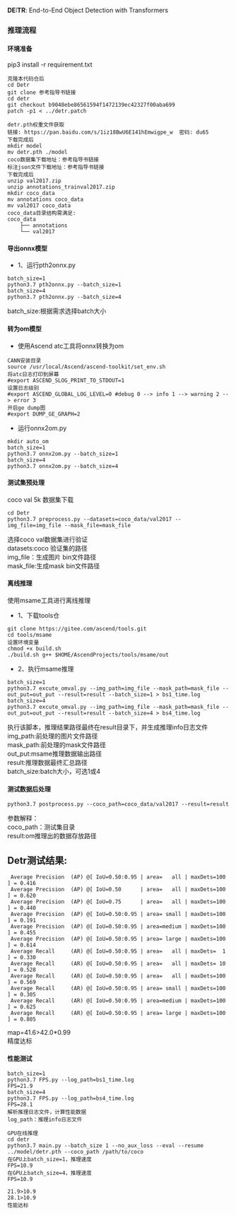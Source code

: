 **DE⫶TR**: End-to-End Object Detection with Transformers 

### 推理流程
#### 环境准备
pip3 install -r requirement.txt
```
克隆本代码仓后
cd Detr
git clone 参考指导书链接
cd detr
git checkout b9048ebe86561594f1472139ec42327f00aba699
patch -p1 < ../detr.patch

detr.pth权重文件获取
链接: https://pan.baidu.com/s/1iz18BwU6E141hEmwigpe_w  密码: du65
下载完成后
mkdir model
mv detr.pth ./model
coco数据集下载地址：参考指导书链接
标注json文件下载地址：参考指导书链接
下载完成后
unzip val2017.zip
unzip annotations_trainval2017.zip
mkdir coco_data
mv annotations coco_data
mv val2017 coco_data
coco_data目录结构需满足:
coco_data
    ├── annotations
    └── val2017
```

#### 导出onnx模型
* 1、运行pth2onnx.py
```
batch_size=1
python3.7 pth2onnx.py --batch_size=1 
batch_size=4
python3.7 pth2onnx.py --batch_size=4 
```
batch_size:根据需求选择batch大小

#### 转为om模型
* 使用Ascend atc工具将onnx转换为om
```
CANN安装目录
source /usr/local/Ascend/ascend-toolkit/set_env.sh
将atc日志打印到屏幕
#export ASCEND_SLOG_PRINT_TO_STDOUT=1
设置日志级别
#export ASCEND_GLOBAL_LOG_LEVEL=0 #debug 0 --> info 1 --> warning 2 --> error 3
开启ge dump图
#export DUMP_GE_GRAPH=2
```
* 运行onnx2om.py

```
mkdir auto_om
batch_size=1
python3.7 onnx2om.py --batch_size=1 
batch_size=4
python3.7 onnx2om.py --batch_size=4 
```
#### 测试集预处理
coco val 5k 数据集下载
```
cd Detr
python3.7 preprocess.py --datasets=coco_data/val2017 --img_file=img_file --mask_file=mask_file
```
选择coco val数据集进行验证  
datasets:coco 验证集的路径   
img_file：生成图片 bin文件路径  
mask_file:生成mask bin文件路径

#### 离线推理

使用msame工具进行离线推理
* 1、下载tools仓
```
git clone https://gitee.com/ascend/tools.git
cd tools/msame
设置环境变量
chmod +x build.sh
./build.sh g++ $HOME/AscendProjects/tools/msame/out
```
* 2、执行msame推理
```
batch_size=1
python3.7 excute_omval.py --img_path=img_file --mask_path=mask_file --out_put=out_put --result=result --batch_size=1 > bs1_time.log
batch_size=4
python3.7 excute_omval.py --img_path=img_file --mask_path=mask_file --out_put=out_put --result=result --batch_size=4 > bs4_time.log 
```
执行该脚本，推理结果路径最终在result目录下，并生成推理info日志文件
img_path:前处理的图片文件路径  
mask_path:前处理的mask文件路径  
out_put:msame推理数据输出路径  
result:推理数据最终汇总路径  
batch_size:batch大小，可选1或4  


#### 测试数据后处理
```
python3.7 postprocess.py --coco_path=coco_data/val2017 --result=result
```
参数解释：  
coco_path：测试集目录   
result:om推理出的数据存放路径  

## Detr测试结果:
```
 Average Precision  (AP) @[ IoU=0.50:0.95 | area=   all | maxDets=100 ] = 0.416
 Average Precision  (AP) @[ IoU=0.50      | area=   all | maxDets=100 ] = 0.620
 Average Precision  (AP) @[ IoU=0.75      | area=   all | maxDets=100 ] = 0.440
 Average Precision  (AP) @[ IoU=0.50:0.95 | area= small | maxDets=100 ] = 0.191
 Average Precision  (AP) @[ IoU=0.50:0.95 | area=medium | maxDets=100 ] = 0.455
 Average Precision  (AP) @[ IoU=0.50:0.95 | area= large | maxDets=100 ] = 0.614
 Average Recall     (AR) @[ IoU=0.50:0.95 | area=   all | maxDets=  1 ] = 0.330
 Average Recall     (AR) @[ IoU=0.50:0.95 | area=   all | maxDets= 10 ] = 0.528
 Average Recall     (AR) @[ IoU=0.50:0.95 | area=   all | maxDets=100 ] = 0.569
 Average Recall     (AR) @[ IoU=0.50:0.95 | area= small | maxDets=100 ] = 0.305
 Average Recall     (AR) @[ IoU=0.50:0.95 | area=medium | maxDets=100 ] = 0.625
 Average Recall     (AR) @[ IoU=0.50:0.95 | area= large | maxDets=100 ] = 0.805
```
map=41.6>42.0*0.99  
精度达标
#### 性能测试
```
batch_size=1
python3.7 FPS.py --log_path=bs1_time.log
FPS=21.9
batch_size=4
python3.7 FPS.py --log_path=bs4_time.log
FPS=28.1
解析推理日志文件，计算性能数据
log_path：推理info日志文件

GPU在线推理
cd detr 
python3.7 main.py --batch_size 1 --no_aux_loss --eval --resume ../model/detr.pth --coco_path /path/to/coco
在GPU上batch_size=1，推理速度
FPS=10.9
在GPU上batch_size=4，推理速度
FPS=10.9

21.9>10.9
28.1>10.9
性能达标
```